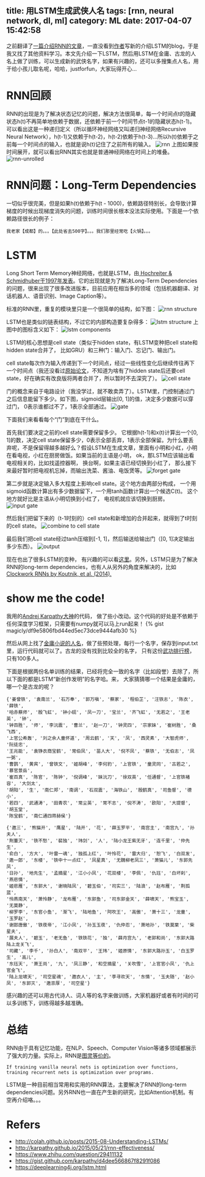 title: 用LSTM生成武侠人名
tags: [rnn, neural network, dl, ml]
category: ML
date: 2017-04-07 15:42:58
---

之前翻译了[一篇介绍RNN的文章](http://magicly.me/2017/03/09/iamtrask-anyone-can-code-lstm/)，一直没看到[作者](https://twitter.com/iamtrask)写新的介绍LSTM的blog，于是我又找了其他资料学习。本文先介绍一下LSTM，然后用LSTM在金庸、古龙的人名上做了训练，可以生成新的武侠名字，如果有兴趣的，还可以多搜集点人名，用于给小孩儿取名呢，哈哈，justforfun，大家玩得开心...

<!-- more -->

# RNN回顾
RNN的出现是为了解决状态记忆的问题，解决方法很简单，每一个时间点t的隐藏状态h(t)不再简单地依赖于数据，还依赖于前一个时间节点t-1的隐藏状态h(t-1)。可以看出这是一种递归定义（所以循环神经网络又叫递归神经网络Recursive Neural Network），h(t-1)又依赖于h(t-2)，h(t-2)依赖于h(t-3)...所以h(t)依赖于之前每一个时间点的输入，也就是说h(t)记住了之前所有的输入。
![rnn](http://colah.github.io/posts/2015-08-Understanding-LSTMs/img/RNN-rolled.png)
上图如果按时间展开，就可以看出RNN其实也就是普通神经网络在时间上的堆叠。
![rnn-unrolled](http://colah.github.io/posts/2015-08-Understanding-LSTMs/img/RNN-unrolled.png)

# RNN问题：Long-Term Dependencies
一切似乎很完美，但是如果h(t)依赖于h(t - 1000)，依赖路径特别长，会导致计算梯度的时候出现梯度消失的问题，训练时间很长根本没法实际使用。下面是一个依赖路径很长的例子：
```
我老家【成都】的。。。【此处省去500字】。。。我们那里经常吃【火锅】。。。
```
# LSTM
Long Short Term Memory神经网络，也就是LSTM，由[ Hochreiter & Schmidhuber于1997年发表](http://deeplearning.cs.cmu.edu/pdfs/Hochreiter97_lstm.pdf)。它的出现就是为了解决Long-Term Dependencies的问题，很来出现了很多改进版本，目前应用在相当多的领域（包括机器翻译、对话机器人、语音识别、Image Caption等）。

标准的RNN里，重复的模块里只是一个很简单的结构，如下图：
![rnn structure](http://colah.github.io/posts/2015-08-Understanding-LSTMs/img/LSTM3-SimpleRNN.png)

LSTM也是类似的链表结构，不过它的内部构造要复杂得多：
![lstm structure](http://colah.github.io/posts/2015-08-Understanding-LSTMs/img/LSTM3-chain.png)
上图中的图标含义如下：
![lstm components](http://colah.github.io/posts/2015-08-Understanding-LSTMs/img/LSTM2-notation.png)

LSTM的核心思想是cell state（类似于hidden state，有LSTM变种把cell state和hidden state合并了， 比如GRU）和三种门：输入门、忘记门、输出门。

cell state每次作为输入传递到下一个时间点，经过一些线性变化后继续传往再下一个时间点（我还没看过[原始论文](http://deeplearning.cs.cmu.edu/pdfs/Hochreiter97_lstm.pdf)，不知道为啥有了hidden state后还要cell state，好在确实有改良版将两者合并了，所以暂时不去深究了）。
![cell state](http://colah.github.io/posts/2015-08-Understanding-LSTMs/img/LSTM3-C-line.png)

门的概念来自于电路设计（我没学过，就不敢卖弄了）。LSTM里，门控制通过门之后信息能留下多少。如下图，sigmoid层输出[0, 1]的值，决定多少数据可以穿过门， 0表示谁都过不了，1表示全部通过。
![gate](http://colah.github.io/posts/2015-08-Understanding-LSTMs/img/LSTM3-gate.png)

下面我们来看看每个“门”到底在干什么。

首先我们要决定之前的cell state需要保留多少。 它根据h(t-1)和x(t)计算出一个[0, 1]的数，决定cell state保留多少，0表示全部丢弃，1表示全部保留。为什么要丢弃呢，不是保留得越多越好么？假设LSTM在生成文章，里面有小明和小红，小明在看电视，小红在厨房做饭。如果当前的主语是小明， ok，那LSTM应该输出看电视相关的，比如找遥控器啊， 换台啊，如果主语已经切换到小红了， 那么接下来最好暂时把电视机忘掉，而输出洗菜、酱油、电饭煲等。
![forget gate](http://colah.github.io/posts/2015-08-Understanding-LSTMs/img/LSTM3-focus-f.png)

第二步就是决定输入多大程度上影响cell state。这个地方由两部分构成， 一个用sigmoid函数计算出有多少数据留下，一个用tanh函数计算出一个候选C(t)。 这个地方就好比是主语从小明切换到小红了， 电视机就应该切换到厨房。
![input gate](http://colah.github.io/posts/2015-08-Understanding-LSTMs/img/LSTM3-focus-i.png)

然后我们把留下来的（t-1时刻的）cell state和新增加的合并起来，就得到了t时刻的cell state。
![combine to cell state](http://colah.github.io/posts/2015-08-Understanding-LSTMs/img/LSTM3-focus-C.png)

最后我们把cell state经过tanh压缩到[-1, 1]，然后输送给输出门（[0, 1]决定输出多少东西）。
![output](http://colah.github.io/posts/2015-08-Understanding-LSTMs/img/LSTM3-focus-o.png)

现在也出了很多LSTM的变种， 有兴趣的可以看[这里](http://colah.github.io/posts/2015-08-Understanding-LSTMs/)。另外，LSTM只是为了解决RNN的long-term dependencies，也有人从另外的角度来解决的，比如[Clockwork RNNs by Koutnik, et al. (2014).](http://arxiv.org/pdf/1402.3511v1.pdf)

# show me the code!
我用的[Andrej Karpathy大神](http://karpathy.github.io/2015/05/21/rnn-effectiveness/)的代码， 做了些小改动。这个代码的好处是不依赖于任何深度学习框架，只需要有numpy就可以马上run起来！
{% gist magicly/df9e5806fbd44ed5ec73dce9444afb30 %}

然后从网上找了[金庸小说的人名](http://www.oocities.org/sg/ye_feng_dengmi/h/hucai6-02.htm)，做了些预处理，每行一个名字，保存到input.txt里，运行代码就可以了。古龙的没有找到比较全的名字， 只有这份[武功排行榜](https://tieba.baidu.com/p/1559430344)，只有100多人。

下面是根据两份名单训练的结果，已经将完全一致的名字（比如段誉）去除了，所以下面的都是LSTM“新创作发明”的名字哈。来， 大家猜猜哪一个结果是金庸的， 哪一个是古龙的呢？
```
{'姜曾铁', '袁南兰', '石万奉', '郭万嗔', '蔡家', '程伯芷', '汪铁志', '陈衣', '薛铁', 
'哈赤蔡师', '殷飞虹', '钟小砚', '凤一刀', '宝兰', '齐飞虹', '无若之', '王老英', '钟', 
'钟百胜', '师', '李沅震', '曹兰', '赵一刀', '钟灵四', '宗家妹', '崔树胜', '桑飞西', 
'上官公希轰', '刘之余人童怀道', '周云鹤', '天', '凤', '西灵素', '大智虎师', '阮徒忠', 
'王兆能', '袁铮衣商宝鹤', '常伯凤', '苗人大', '倪不凤', '蔡铁', '无伯志', '凤一弼', 
'曹鹊', '黄宾', '曾铁文', '姬胡峰', '李何豹', '上官铁', '童灵同', '古若之', '慕官景岳', 
'崔百真', '陈官', '陈钟', '倪调峰', '妹沅刀', '徐双英', '任通督', '上官铁褚容', '大剑太', 
'胡阳', '生', '南仁郑', '南调', '石双震', '海铁山', '殷鹤真', '司鱼督', '德小', 
'若四', '武通涛', '田青农', '常尘英', '常不志', '倪不涛', '欧阳', '大提督', '胡玉堂', 
'陈宝鹤', '南仁通四蒋赫侯'}
```
```
{'邀三', '熊猫开', '鹰星', '陆开', '花', '薛玉罗平', '南宫主', '南宫九', '孙夫人',
'荆董灭', '铁不愁', '裴独', '玮剑', '人', '陆小龙王紫无牙', '连千里', '仲先生', 
'俞白', '方大', '叶雷一魂', '独孤上红', '叶怜花', '雷大归', '恕飞', '白双发', 
'邀一郎', '东楼', '铁中十一点红', '凤星真', '无魏柳老凤三', '萧猫儿', '东郭先凤', 
'日孙', '地先生', '孟摘星', '江小小凤', '花双楼', '李佩', '仇珏', '白坏刹', '燕悲情', 
'姬悲雁', '东郭大', '谢晓陆凤', '碧玉伯', '司实三', '陆浪', '赵布雁', '荆孤蓝', 
'怜燕南天', '萧怜静', '龙布雁', '东郭鱼', '司东郭金天', '薛啸天', '熊宝玉', '无莫静',
'柳罗李', '东官小鱼', '渐飞', '陆地鱼', '阿吹王', '高傲', '萧十三', '龙童', '玉罗赵', 
'谢郎唐傲', '铁夜帝', '江小凤', '孙玉玉夜', '仇仲忍', '萧地孙', '铁莫棠', '柴星夫', 
'展夫人', '碧玉', '老无鱼', '铁铁花', '独', '薛月宫九', '老郭和尚', '东郭大路陆上龙关飞', 
'司藏', '李千', '孙白人', '南双平', '王玮', '姬原情', '东郭大路孙玉', '白玉罗生', '高儿', 
'东珏天', '萧王尚', '九', '凤三静', '和空摘星', '关吹雪', '上官官小凤', '仇上官金飞', 
'陆上龙啸天', '司空星魂', '邀衣人', '主', '李寻欢天', '东情', '玉夫随', '赵小凤', '东郭灭', '邀祟厚', '司空星'}
```

感兴趣的还可以用古代诗人、词人等的名字来做训练，大家机器好或者有时间的可以多训练下，训练得越多越准确。

# 总结
RNN由于具有记忆功能，在NLP、Speech、Computer Vision等诸多领域都展示了强大的力量。实际上，RNN是[图灵等价的](http://binds.cs.umass.edu/papers/1995_Siegelmann_Science.pdf)。
```
If training vanilla neural nets is optimization over functions, training recurrent nets is optimization over programs.
```
LSTM是一种目前相当常用和实用的RNN算法，主要解决了RNN的long-term dependencies问题。另外RNN也一直在产生新的研究，比如Attention机制。有空再介绍咯。。。


# Refers
* http://colah.github.io/posts/2015-08-Understanding-LSTMs/
* http://karpathy.github.io/2015/05/21/rnn-effectiveness/
* https://www.zhihu.com/question/29411132
* https://gist.github.com/karpathy/d4dee566867f8291f086
* https://deeplearning4j.org/lstm.html